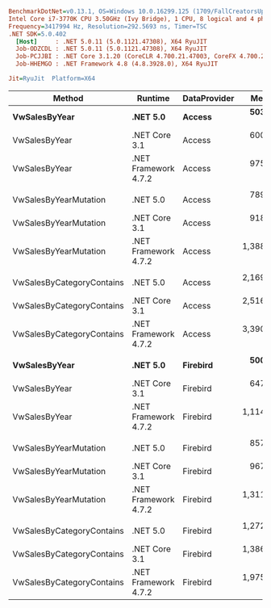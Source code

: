 ``` ini

BenchmarkDotNet=v0.13.1, OS=Windows 10.0.16299.125 (1709/FallCreatorsUpdate/Redstone3)
Intel Core i7-3770K CPU 3.50GHz (Ivy Bridge), 1 CPU, 8 logical and 4 physical cores
Frequency=3417994 Hz, Resolution=292.5693 ns, Timer=TSC
.NET SDK=5.0.402
  [Host]     : .NET 5.0.11 (5.0.1121.47308), X64 RyuJIT
  Job-ODZCDL : .NET 5.0.11 (5.0.1121.47308), X64 RyuJIT
  Job-PCJJBI : .NET Core 3.1.20 (CoreCLR 4.700.21.47003, CoreFX 4.700.21.47101), X64 RyuJIT
  Job-HHEMGO : .NET Framework 4.8 (4.8.3928.0), X64 RyuJIT

Jit=RyuJit  Platform=X64  

```
|                    Method |              Runtime | DataProvider |       Mean |     Median | Ratio | Allocated |
|-------------------------- |--------------------- |------------- |-----------:|-----------:|------:|----------:|
|             **VwSalesByYear** |             **.NET 5.0** |       **Access** |   **503.4 μs** |   **496.9 μs** |  **0.52** |    **128 KB** |
|             VwSalesByYear |        .NET Core 3.1 |       Access |   600.0 μs |   598.5 μs |  0.61 |    130 KB |
|             VwSalesByYear | .NET Framework 4.7.2 |       Access |   975.7 μs |   907.5 μs |  1.00 |    168 KB |
|                           |                      |              |            |            |       |           |
|     VwSalesByYearMutation |             .NET 5.0 |       Access |   789.1 μs |   792.1 μs |  0.57 |    207 KB |
|     VwSalesByYearMutation |        .NET Core 3.1 |       Access |   918.1 μs |   919.6 μs |  0.66 |    208 KB |
|     VwSalesByYearMutation | .NET Framework 4.7.2 |       Access | 1,388.3 μs | 1,332.1 μs |  1.00 |    256 KB |
|                           |                      |              |            |            |       |           |
| VwSalesByCategoryContains |             .NET 5.0 |       Access | 2,169.8 μs | 2,153.5 μs |  0.65 |    473 KB |
| VwSalesByCategoryContains |        .NET Core 3.1 |       Access | 2,516.2 μs | 2,530.0 μs |  0.73 |    474 KB |
| VwSalesByCategoryContains | .NET Framework 4.7.2 |       Access | 3,390.4 μs | 3,310.7 μs |  1.00 |    551 KB |
|                           |                      |              |            |            |       |           |
|             **VwSalesByYear** |             **.NET 5.0** |     **Firebird** |   **500.3 μs** |   **496.4 μs** |  **0.45** |    **129 KB** |
|             VwSalesByYear |        .NET Core 3.1 |     Firebird |   647.5 μs |   641.8 μs |  0.58 |    130 KB |
|             VwSalesByYear | .NET Framework 4.7.2 |     Firebird | 1,114.3 μs | 1,091.6 μs |  1.00 |    168 KB |
|                           |                      |              |            |            |       |           |
|     VwSalesByYearMutation |             .NET 5.0 |     Firebird |   857.4 μs |   853.9 μs |  0.67 |    210 KB |
|     VwSalesByYearMutation |        .NET Core 3.1 |     Firebird |   967.8 μs |   963.3 μs |  0.74 |    211 KB |
|     VwSalesByYearMutation | .NET Framework 4.7.2 |     Firebird | 1,311.0 μs | 1,216.2 μs |  1.00 |    256 KB |
|                           |                      |              |            |            |       |           |
| VwSalesByCategoryContains |             .NET 5.0 |     Firebird | 1,272.8 μs | 1,270.8 μs |  0.62 |    308 KB |
| VwSalesByCategoryContains |        .NET Core 3.1 |     Firebird | 1,386.1 μs | 1,370.0 μs |  0.69 |    309 KB |
| VwSalesByCategoryContains | .NET Framework 4.7.2 |     Firebird | 1,975.4 μs | 1,955.5 μs |  1.00 |    384 KB |
